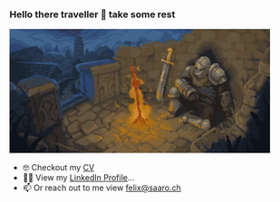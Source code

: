 ### Hello there traveller 👋 take some rest

![Rest](./assets/fireplace.gif)

- 🤓 Checkout my [CV](https://read.cv/felixsaaro)
- 👨‍💻 View my [LinkedIn Profile](https://www.linkedin.com/in/felix-saaro/)...
- 📫 Or reach out to me view felix@saaro.ch


<!--
**MrF3lix/MrF3lix** is a ✨ _special_ ✨ repository because its `README.md` (this file) appears on your GitHub profile.

Here are some ideas to get you started:

- 🔭 I’m currently working on ...
- 🌱 I’m currently learning ...
- 👯 I’m looking to collaborate on ...
- 🤔 I’m looking for help with ...
- 💬 Ask me about ...
- 📫 How to reach me: ...
- 😄 Pronouns: ...
- ⚡ Fun fact: ...
-->
